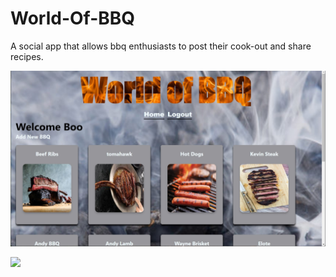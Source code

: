 # World-Of-BBQ

<p>A social app that allows bbq enthusiasts to post their cook-out and share recipes.</p>

<img src="images/worldofbbq.jpg">

![](https://github.com/BoSin98117/World-Of-BBQ/blob/master/images/worldofbbq.gif)
